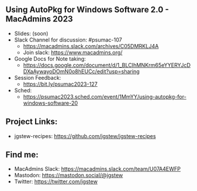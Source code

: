 ## Using AutoPkg for Windows Software 2.0 - MacAdmins 2023

- Slides: (soon)
- Slack Channel for discussion: #psumac-107
  - https://macadmins.slack.com/archives/C05DMRKLJ4A
  - Join slack: https://www.macadmins.org/
- Google Docs for Note taking:
  - https://docs.google.com/document/d/1_BLCIhMNKrm65eYYERYJcDDXaAywayoDOmN0o8hEUCc/edit?usp=sharing
- Session Feedback:
  - https://bit.ly/psumac2023-127
- Sched:
  - https://psumac2023.sched.com/event/1MmYY/using-autopkg-for-windows-software-20


## Project Links:

- jgstew-recipes: https://github.com/jgstew/jgstew-recipes

## Find me:

- MacAdmins Slack: https://macadmins.slack.com/team/U07A4EWFP
- Mastodon: https://mastodon.social/@jgstew
- Twitter: https://twitter.com/jgstew
